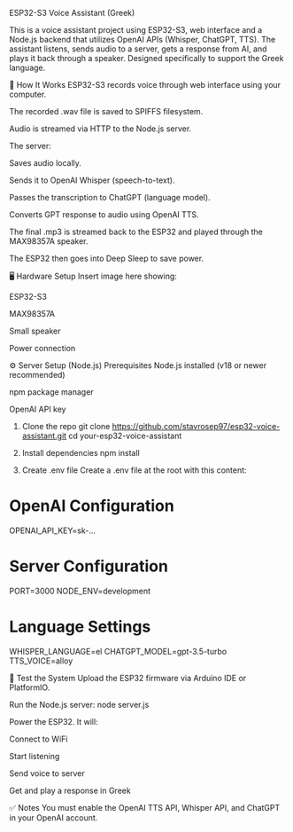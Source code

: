 ESP32-S3 Voice Assistant (Greek)

This is a voice assistant project using ESP32-S3, web interface and a Node.js backend that utilizes OpenAI APIs (Whisper, ChatGPT, TTS).
The assistant listens, sends audio to a server, gets a response from AI, and plays it back through a speaker. Designed specifically to support the Greek language.

🧠 How It Works
ESP32-S3 records voice through web interface using your computer.

The recorded .wav file is saved to SPIFFS filesystem.

Audio is streamed via HTTP to the Node.js server.

The server:

Saves audio locally.

Sends it to OpenAI Whisper (speech-to-text).

Passes the transcription to ChatGPT (language model).

Converts GPT response to audio using OpenAI TTS.

The final .mp3 is streamed back to the ESP32 and played through the MAX98357A speaker.

The ESP32 then goes into Deep Sleep to save power.


🖥️ Hardware Setup
Insert image here showing:

ESP32-S3

MAX98357A 

Small speaker 

Power connection

⚙️ Server Setup (Node.js)
Prerequisites
Node.js installed (v18 or newer recommended)

npm package manager

OpenAI API key

1. Clone the repo
git clone https://github.com/stavrosep97/esp32-voice-assistant.git
cd your-esp32-voice-assistant

2. Install dependencies
npm install

3. Create .env file
Create a .env file at the root with this content:

# OpenAI Configuration
OPENAI_API_KEY=sk-...

# Server Configuration  
PORT=3000
NODE_ENV=development

# Language Settings
WHISPER_LANGUAGE=el
CHATGPT_MODEL=gpt-3.5-turbo
TTS_VOICE=alloy


🧪 Test the System
Upload the ESP32 firmware via Arduino IDE or PlatformIO.

Run the Node.js server:
node server.js


Power the ESP32. It will:

Connect to WiFi

Start listening

Send voice to server

Get and play a response in Greek

✅ Notes
You must enable the OpenAI TTS API, Whisper API, and ChatGPT in your OpenAI account.